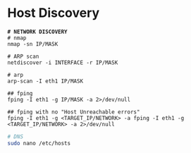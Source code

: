 # Host Discovery



<pre class="language-bash" data-overflow="wrap"><code class="lang-bash"><strong># NETWORK DISCOVERY
</strong># nmap
nmap -sn IP/MASK

# ARP scan
netdiscover -i INTERFACE -r IP/MASK

# arp
arp-scan -I eth1 IP/MASK

## fping
fping -I eth1 -g IP/MASK -a 2>/dev/null

## fping with no "Host Unreachable errors"
fping -I eth1 -g &#x3C;TARGET_IP/NETWORK> -a fping -I eth1 -g &#x3C;TARGET_IP/NETWORK> -a 2>/dev/null
</code></pre>

```bash
# DNS
sudo nano /etc/hosts
```
